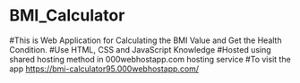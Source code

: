 # BMI_Calculator
#This is Web Application for Calculating the BMI Value and Get the Health Condition.
#Use HTML, CSS and JavaScript Knowledge
#Hosted using shared hosting method in 000webhostapp.com hosting service
#To visit the app https://bmi-calculator95.000webhostapp.com/
